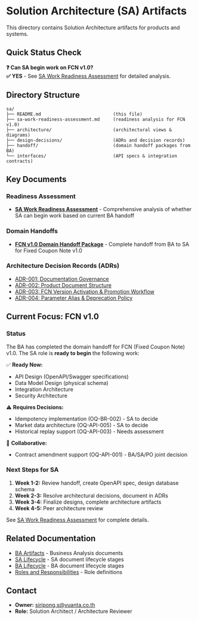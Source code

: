 # Solution Architecture (SA) Artifacts

This directory contains Solution Architecture artifacts for products and systems.

## Quick Status Check

**❓ Can SA begin work on FCN v1.0?**  
**✅ YES** - See [SA Work Readiness Assessment](sa-work-readiness-assessment.md) for detailed analysis.

## Directory Structure

```
sa/
├── README.md                           (this file)
├── sa-work-readiness-assessment.md     (readiness analysis for FCN v1.0)
├── architecture/                       (architectural views & diagrams)
├── design-decisions/                   (ADRs and decision records)
├── handoff/                            (domain handoff packages from BA)
└── interfaces/                         (API specs & integration contracts)
```

## Key Documents

### Readiness Assessment
- **[SA Work Readiness Assessment](sa-work-readiness-assessment.md)** - Comprehensive analysis of whether SA can begin work based on current BA handoff

### Domain Handoffs
- **[FCN v1.0 Domain Handoff Package](handoff/domain-handoff-fcn-v1.0.md)** - Complete handoff from BA to SA for Fixed Coupon Note v1.0

### Architecture Decision Records (ADRs)
- [ADR-001: Documentation Governance](design-decisions/adr-001-documentation-governance.md)
- [ADR-002: Product Document Structure](design-decisions/adr-002-product-doc-structure.md)
- [ADR-003: FCN Version Activation & Promotion Workflow](design-decisions/adr-003-fcn-version-activation.md)
- [ADR-004: Parameter Alias & Deprecation Policy](design-decisions/adr-004-parameter-alias-policy.md)

## Current Focus: FCN v1.0

### Status
The BA has completed the domain handoff for FCN (Fixed Coupon Note) v1.0. The SA role is **ready to begin** the following work:

✅ **Ready Now:**
- API Design (OpenAPI/Swagger specifications)
- Data Model Design (physical schema)
- Integration Architecture
- Security Architecture

⚠️ **Requires Decisions:**
- Idempotency implementation (OQ-BR-002) - SA to decide
- Market data architecture (OQ-API-005) - SA to decide
- Historical replay support (OQ-API-003) - Needs assessment

🔄 **Collaborative:**
- Contract amendment support (OQ-API-001) - BA/SA/PO joint decision

### Next Steps for SA

1. **Week 1-2:** Review handoff, create OpenAPI spec, design database schema
2. **Week 2-3:** Resolve architectural decisions, document in ADRs
3. **Week 3-4:** Finalize designs, complete architecture artifacts
4. **Week 4-5:** Peer architecture review

See [SA Work Readiness Assessment](sa-work-readiness-assessment.md) for complete details.

## Related Documentation

- [BA Artifacts](../ba/) - Business Analysis documents
- [SA Lifecycle](../../lifecycle/sa-lifecycle.md) - SA document lifecycle stages
- [BA Lifecycle](../../lifecycle/ba-lifecycle.md) - BA document lifecycle stages
- [Roles and Responsibilities](../../_policies/roles-and-responsibilities.md) - Role definitions

## Contact

- **Owner:** siripong.s@yuanta.co.th
- **Role:** Solution Architect / Architecture Reviewer
